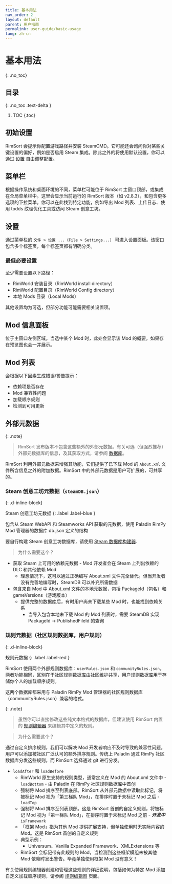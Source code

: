 ```yaml
---
title: 基本用法
nav_order: 2
layout: default
parent: 用户指南
permalink: user-guide/basic-usage
lang: zh-cn
---
```

# 基本用法
{: .no_toc}

## 目录
{: .no_toc .text-delta }

1. TOC
{:toc}

## 初始设置

RimSort 会提示你配置游戏路径并安装 SteamCMD。它可能还会询问你对某些关键设置的偏好，例如是否启用 Steam 集成。除此之外的将使用默认设置，你可以通过 [设置](#设置) 自由调整配置。

## 菜单栏

根据操作系统和桌面环境的不同，菜单栏可能位于 RimSort 主窗口顶部，或集成在全局菜单栏中。这里会显示当前运行的 RimSort 版本（如 v2.8.3），和包含更多选项的下拉菜单。你可以在此找到特定功能，例如导出 Mod 列表、上传日志、使用 todds 纹理优化工具或访问 Steam 创意工坊。

## 设置

通过菜单栏的 `文件 > 设置 ...（File > Settings...）` 可进入设置面板。该窗口包含多个标签页，每个标签页都有明确分类。

### 最低必要设置

至少需要设置以下路径：
- RimWorld 安装目录（RimWorld install directory）
- RimWorld 配置目录（RimWorld Config directory）
- 本地 Mods 目录（Local Mods）

其他设置均为可选，但部分功能可能需要相关设置项。

## Mod 信息面板

位于主窗口左侧区域。当选中某个 Mod 时，此处会显示该 Mod 的概要，如果存在预览图也会一并展示。

## Mod 列表

会根据以下因素生成错误/警告提示：
- 依赖项是否存在
- Mod 兼容性问题
- 加载顺序规则
- 检测到可用更新

## 外部元数据

{: .note}
> RimSort 发布版本不包含这些额外的外部元数据。有关可选（但强烈推荐）外部元数据库的信息，及其获取方式，请参阅 [数据库](../user-guide/databases.zh-cn)。

RimSort 利用外部元数据来增强其功能，它们提供了已下载 Mod 的 `About.xml` 文件所含信息之外的附加数据。RimSort 中的外部元数据是用户可扩展的，可共享的。

### Steam 创意工坊元数据（`steamDB.json`）
{: .d-inline-block}

Steam 创意工坊元数据
{: .label .label-blue }

  包含从 Steam WebAPI 和 Steamworks API 获取的元数据，使用 Paladin RimPy Mod 管理器的数据库 db.json 定义的结构

  要自行构建 Steam 创意工坊数据库，请使用 [Steam 数据库构建器](../user-guide/db-builder.zh-cn).
  > 为什么需要这个？
  
  - 获取 Steam 上可用的依赖元数据 - Mod 开发者会在 Steam 上列出依赖的 DLC 和其他依赖 Mod
    - 理想情况下，这可以通过正确编写 About.xml 文件完全替代。但当开发者没有完善地编写时，SteamDB 可以补充所需数据
  - 包含来自 Mod 中 About.xml 文件的本地元数据，包括 PackageId（包名）和 gameVersions（游戏版本）
    - 提供完整的数据库后，有时用户尚未下载某些 Mod 时，也能找到依赖关系
      - 当导入包含本地未下载 Mod 的 Mod 列表时，需要 SteamDB 实现 PackageId -> PublishedFileId 的查询

### 规则元数据（社区规则数据库，用户规则）
{: .d-inline-block}

规则元数据
{: .label .label-red }

  RimSort 使用两个外部规则数据库：`userRules.json` 和 `communityRules.json`。两者功能相同，区别在于社区规则数据库由社区维护共享，用户规则数据库用于存储你个人的加载顺序规则。

  这两个数据库都采用与 Paladin RimPy Mod 管理器的社区规则数据库（communityRules.json）兼容的格式。

  {: .note}
  > 虽然你可以直接修改这些纯文本格式的数据库，但建议使用 RimSort 内置的 [规则编辑器](../user-guide/rule-editor.zh-cn) 来编辑其中定义的规则。

  > 为什么需要这个？

  通过自定义排序规则，我们可以解决 Mod 开发者响应不及时导致的兼容性问题。用户可以添加被社区广泛认可的额外排序规则。传统上 Paladin 通过 RimPy 社区数据库分发这些规则，而 RimSort 选择通过 git 进行分发。
   
   - `loadAfter` 和 `loadBefore`
      - RimWorld 原生支持的规则类型，通常定义在 Mod 的 About.xml 文件中
    - `loadBottom` - 由 Paladin 在 RimPy 社区规则数据库中首创
      - 强制将 Mod 排序至列表底部。RimSort 从外部元数据中读取此标记，将被标记 Mod 视为「第三梯队 Mod」，在排序时置于未标记 Mod 之后
    - `loadTop`
      - 强制将 Mod 排序至列表顶部。这是 RimSort 首创的自定义规则，将被标记 Mod 视为「第一梯队 Mod」，在排序时置于未标记 Mod 之前
    - _**开发中**_ `isFramework`
      - 「框架 Mod」指为其他 Mod 提供扩展支持，但单独使用时无实际内容的 Mod。这是 RimSort 首创的自定义规则
      - 典型示例：
        - Universum、Vanilla Expanded Framework、XMLExtensions 等
      - RimSort 会标记带有此规则的 Mod，当检测到这些框架模组未被其他 Mod 依赖时发出警告。毕竟单独使用框架 Mod 没有意义！

  有关使用规则编辑器创建和管理这些规则的详细说明，包括如何为特定 Mod 添加自定义加载顺序规则，请参阅 [规则编辑器](../user-guide/rule-editor.zh-cn) 页面。
